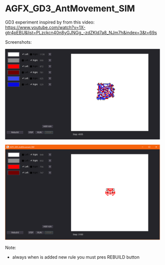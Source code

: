 # AGFX_GD3_AntMovement_SIM
GD3 experiment inspired by from this video:
https://www.youtube.com/watch?v=1X-gtr4pEBU&list=PLzckcn40n8yGJNGg_-zdZKld7a8_NJm7h&index=3&t=69s

Screenshots:

![Alt text](Screenshots/Godot_v3.1-stable_win64_2019-04-05_18-23-34.png?raw=true "PREVIEW")

![Alt text](Screenshots/Godot_v3.1-stable_win64_2019-04-05_18-20-01.png?raw=true "PREVIEW")

Note:
- always when is added new rule you must pres REBUILD button
